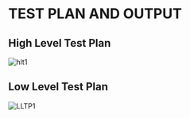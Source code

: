 # TEST PLAN AND OUTPUT

## High Level Test Plan

![hlt1](https://user-images.githubusercontent.com/98836479/157908213-0745bd0b-e32d-4c53-84cd-9c7928dd48d3.PNG)

## Low Level Test Plan

![LLTP1](https://user-images.githubusercontent.com/98836479/157908303-73d1ee1b-38cb-4310-a83e-1d398da93dd1.PNG)
